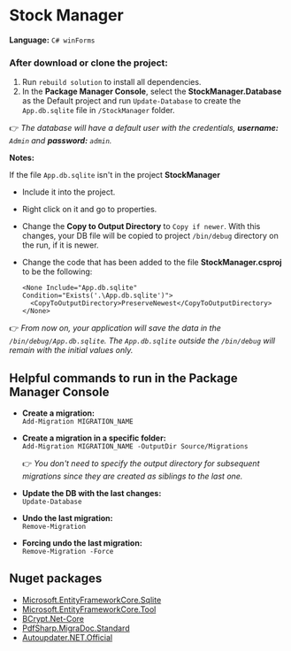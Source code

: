 # Stock Manager

**Language:** `C# winForms`

### After download or clone the project:
1) Run `rebuild solution` to install all dependencies.
2) In the **Package Manager Console**, select the **StockManager.Database** as the Default project and run `Update-Database` to create the `App.db.sqlite` file in `/StockManager` folder.

👉 *The database will have a default user with the credentials, **username:** `Admin` and **password:** `admin`.*

**Notes:**

If the file `App.db.sqlite` isn't in the project **StockManager**

*  Include it into the project.
*  Right click on it and go to properties.
*  Change the **Copy to Output Directory** to `Copy if newer`. With this changes, your DB file will be copied to project `/bin/debug` directory on the run, if it is newer.
*  Change the code that has been added to the file **StockManager.csproj** to be the following:

    ````
    <None Include="App.db.sqlite" Condition="Exists('.\App.db.sqlite')">
      <CopyToOutputDirectory>PreserveNewest</CopyToOutputDirectory>
    </None>
    ````

👉 *From now on, your application will save the data in the `/bin/debug/App.db.sqlite`. The `App.db.sqlite` outside the `/bin/debug` will remain with the initial values only.*

## Helpful commands to run in the Package Manager Console
* **Create a migration:** <br/>
  `Add-Migration MIGRATION_NAME`

* **Create a migration in a specific folder:** <br/>
  `Add-Migration MIGRATION_NAME -OutputDir Source/Migrations`

   👉 *You don't need to specify the output directory for subsequent migrations since they are created as siblings to the last one.*

* **Update the DB with the last changes:** <br/>
  `Update-Database`

* **Undo the last migration:** <br/>
  `Remove-Migration`

* **Forcing undo the last migration:** <br/>
  `Remove-Migration -Force`

## Nuget packages
* [Microsoft.EntityFrameworkCore.Sqlite](https://www.nuget.org/packages/Microsoft.EntityFrameworkCore.Sqlite)
* [Microsoft.EntityFrameworkCore.Tool](https://www.nuget.org/packages/Microsoft.EntityFrameworkCore.Tools)
* [BCrypt.Net-Core](https://www.nuget.org/packages/BCrypt.Net-Core)
* [PdfSharp.MigraDoc.Standard](https://www.nuget.org/packages/PdfSharp.MigraDoc.Standard)
* [Autoupdater.NET.Official](https://www.nuget.org/packages/Autoupdater.NET.Official)
